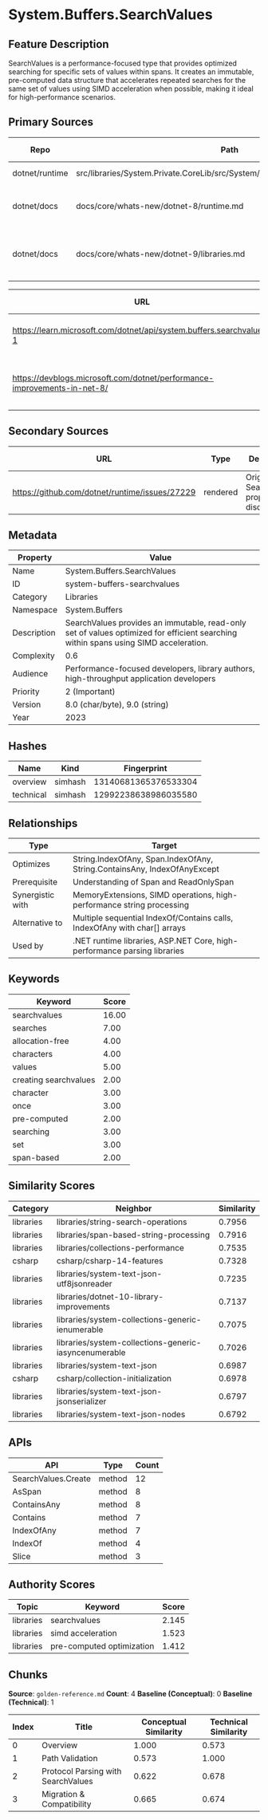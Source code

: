 # System.Buffers.SearchValues

## Feature Description

SearchValues<T> is a performance-focused type that provides optimized searching for specific sets of values within spans. It creates an immutable, pre-computed data structure that accelerates repeated searches for the same set of values using SIMD acceleration when possible, making it ideal for high-performance scenarios.

## Primary Sources

| Repo | Path | Description | Last Verified |
| --- | --- | --- | --- |
| dotnet/runtime | src/libraries/System.Private.CoreLib/src/System/SearchValues/SearchValues.T.cs | SearchValues<T> implementation | - |
| dotnet/docs | docs/core/whats-new/dotnet-8/runtime.md | .NET 8 runtime features including SearchValues | - |
| dotnet/docs | docs/core/whats-new/dotnet-9/libraries.md | .NET 9 SearchValues enhancements (substring search) | - |

| URL | Type | Description | Last Verified |
| --- | --- | --- | --- |
| https://learn.microsoft.com/dotnet/api/system.buffers.searchvalues-1 | rendered | Official API documentation for SearchValues<T> | - |
| https://devblogs.microsoft.com/dotnet/performance-improvements-in-net-8/ | rendered | Performance improvements in .NET 8 (includes SearchValues) | - |

## Secondary Sources

| URL | Type | Description | Last Verified |
| --- | --- | --- | --- |
| https://github.com/dotnet/runtime/issues/27229 | rendered | Original SearchValues proposal discussion | - |

## Metadata

| Property | Value |
| --- | --- |
| Name | System.Buffers.SearchValues |
| ID | system-buffers-searchvalues |
| Category | Libraries |
| Namespace | System.Buffers |
| Description | SearchValues provides an immutable, read-only set of values optimized for efficient searching within spans using SIMD acceleration. |
| Complexity | 0.6 |
| Audience | Performance-focused developers, library authors, high-throughput application developers |
| Priority | 2 (Important) |
| Version | 8.0 (char/byte), 9.0 (string) |
| Year | 2023 |

## Hashes

| Name | Kind | Fingerprint |
|------|------|-------------|
| overview | simhash | 13140681365376533304 |
| technical | simhash | 12992238638986035580 |

## Relationships

| Type | Target |
| --- | --- |
| Optimizes | String.IndexOfAny, Span<T>.IndexOfAny, String.ContainsAny, IndexOfAnyExcept |
| Prerequisite | Understanding of Span<T> and ReadOnlySpan<T> |
| Synergistic with | MemoryExtensions, SIMD operations, high-performance string processing |
| Alternative to | Multiple sequential IndexOf/Contains calls, IndexOfAny with char[] arrays |
| Used by | .NET runtime libraries, ASP.NET Core, high-performance parsing libraries |

## Keywords

| Keyword | Score |
|---------|-------|
| searchvalues | 16.00 |
| searches | 7.00 |
| allocation-free | 4.00 |
| characters | 4.00 |
| values | 5.00 |
| creating searchvalues | 2.00 |
| character | 3.00 |
| once | 3.00 |
| pre-computed | 2.00 |
| searching | 3.00 |
| set | 3.00 |
| span-based | 2.00 |

## Similarity Scores

| Category | Neighbor | Similarity |
|----------|----------|------------|
| libraries | libraries/string-search-operations | 0.7956 |
| libraries | libraries/span-based-string-processing | 0.7916 |
| libraries | libraries/collections-performance | 0.7535 |
| csharp | csharp/csharp-14-features | 0.7328 |
| libraries | libraries/system-text-json-utf8jsonreader | 0.7235 |
| libraries | libraries/dotnet-10-library-improvements | 0.7137 |
| libraries | libraries/system-collections-generic-ienumerable | 0.7075 |
| libraries | libraries/system-collections-generic-iasyncenumerable | 0.7026 |
| libraries | libraries/system-text-json | 0.6987 |
| csharp | csharp/collection-initialization | 0.6978 |
| libraries | libraries/system-text-json-jsonserializer | 0.6797 |
| libraries | libraries/system-text-json-nodes | 0.6792 |

## APIs

| API | Type | Count |
|-----|------|-------|
| SearchValues.Create | method | 12 |
| AsSpan | method | 8 |
| ContainsAny | method | 8 |
| Contains | method | 7 |
| IndexOfAny | method | 7 |
| IndexOf | method | 4 |
| Slice | method | 3 |

## Authority Scores

| Topic | Keyword | Score |
|-------|---------|-------|
| libraries | searchvalues | 2.145 |
| libraries | simd acceleration | 1.523 |
| libraries | pre-computed optimization | 1.412 |

## Chunks

**Source**: `golden-reference.md`
**Count**: 4
**Baseline (Conceptual)**: 0
**Baseline (Technical)**: 1

| Index | Title | Conceptual Similarity | Technical Similarity |
|-------|-------|----------------------|---------------------|
| 0 | Overview | 1.000 | 0.573 |
| 1 | Path Validation | 0.573 | 1.000 |
| 2 | Protocol Parsing with SearchValues | 0.622 | 0.678 |
| 3 | Migration & Compatibility | 0.665 | 0.674 |
